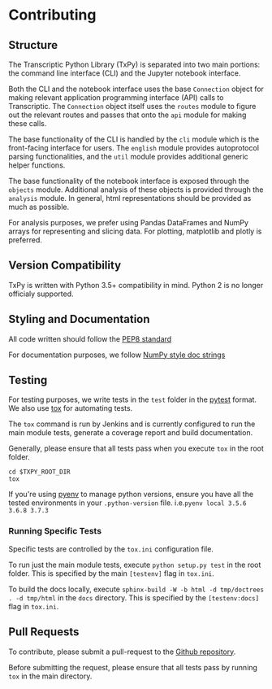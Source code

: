 # Contributing

## Structure
The Transcriptic Python Library (TxPy) is separated into two main portions: the command line interface (CLI) and the Jupyter notebook interface.

Both the CLI and the notebook interface uses the base `Connection` object for making relevant application programming  interface (API) calls to Transcriptic.
The `Connection` object itself uses the `routes` module to figure out the relevant routes and passes that onto the `api` module for making these calls.

The base functionality of the CLI is handled by the `cli` module which is the front-facing interface for users. The `english` module provides autoprotocol parsing functionalities, and the `util` module provides additional generic helper functions.

The base functionality of the notebook interface is exposed through the `objects` module. Additional analysis of these objects is provided through the `analysis` module. In general, html representations should be provided as much as possible.

For analysis purposes, we prefer using Pandas DataFrames and NumPy arrays for representing and slicing data. For plotting, matplotlib and plotly is preferred.


## Version Compatibility
TxPy is written with Python 3.5+ compatibility in mind. Python 2 is no longer officialy supported.


## Styling and Documentation
All code written should follow the [PEP8 standard](https://www.python.org/dev/peps/pep-0008/)

For documentation purposes, we follow [NumPy style doc strings](https://github.com/numpy/numpy/blob/master/doc/HOWTO_DOCUMENT.rst.txt)


## Testing
For testing purposes, we write tests in the `test` folder in the [pytest](http://pytest.org/latest/getting-started.html)
format. We also use [tox](https://tox.readthedocs.org/en/latest/) for automating tests. 

The `tox` command is run by Jenkins and is currently configured to run the main module tests, generate a coverage report and build documentation.

Generally, please ensure that all tests pass when you execute `tox` in the root folder.
```
cd $TXPY_ROOT_DIR
tox
```

If you're using [pyenv](https://github.com/pyenv/pyenv) to manage python versions, ensure you have all the tested environments in your `.python-version` file. i.e.`pyenv local 3.5.6 3.6.8 3.7.3`

### Running Specific Tests
Specific tests are controlled by the `tox.ini` configuration file.

To run just the main module tests, execute `python setup.py test` in the root folder. This is specified by the main `[testenv]` flag in `tox.ini`.

To build the docs locally, execute `sphinx-build -W -b html -d tmp/doctrees . -d tmp/html` in the `docs` directory. This is specified by the `[testenv:docs]` flag in `tox.ini`.

## Pull Requests
To contribute, please submit a pull-request to the [Github repository](http://github.com/transcriptic/transcriptic).

Before submitting the request, please ensure that all tests pass by running `tox` in the main directory.
